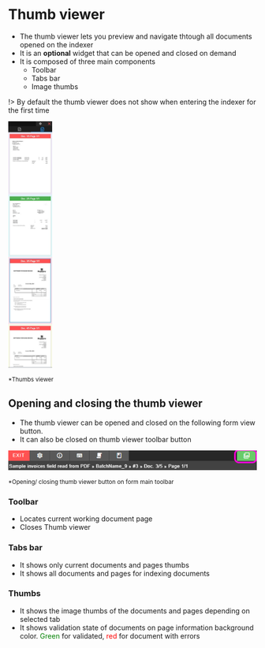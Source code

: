 
# Thumb viewer

* The thumb viewer lets you preview and navigate thtough all documents opened on the indexer
* It is an **optional** widget that can be opened and closed on demand
* It is composed of three main components
    * Toolbar
    * Tabs bar
    * Image thumbs

!> By default the thumb viewer does not show when entering the indexer for the first time

<img align="center" src="./images/documentation/chronolite/indexer/thumbviewer_main.jpg" class="centered" width="auto" height="500">  

<small class="img_caption">*Thumbs viewer</small>


## Opening and closing the thumb viewer

* The thumb viewer can be opened and closed on the following form view button.
* It can also be closed on thumb viewer toolbar button <i class="mdi mdi-close" style="color: red;"></i>

<img align="center" src="./images/documentation/chronolite/indexer/toolbar_w_thumbv.png" class="centered" width="auto" height="auto">  

<small class="img_caption">*Opening/ closing thumb viewer button on form main toolbar</small>

### Toolbar

* <i class="mdi mdi-target"></i> Locates current working document page
* <i class="mdi mdi-close" style="color: red;"></i> Closes Thumb viewer

### Tabs bar

* <i class="mdi mdi-file-document-outline"></i> It shows only current documents and pages thumbs
* <i class="mdi mdi-file-document-multiple-outline"></i> It shows all documents and pages for indexing documents


### Thumbs

* It shows the image thumbs of the documents and pages depending on selected tab
* It shows validation state of documents on page information background color. <span style="color: green;">Green</span> for validated, <span style="color: red;">red</span> for document with errors
